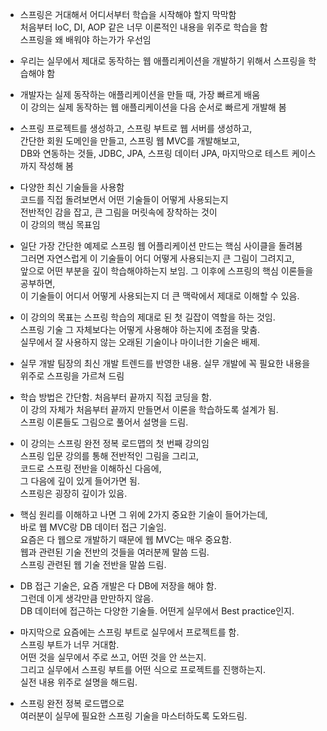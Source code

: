 

- 스프링은 거대해서 어디서부터 학습을 시작해야 할지 막막함  
  처음부터 IoC, DI, AOP 같은 너무 이론적인 내용을 위주로 학습을 함  
  스프링을 왜 배워야 하는가가 우선임  
  
- 우리는 실무에서 제대로 동작하는 웹 애플리케이션을 개발하기 위해서 스프링을 학습해야 함  
  
- 개발자는 실제 동작하는 애플리케이션을 만들 때, 가장 빠르게 배움  
  이 강의는 실제 동작하는 웹 애플리케이션을 다음 순서로 빠르게 개발해 봄  
  
- 스프링 프로젝트를 생성하고, 스프링 부트로 웹 서버를 생성하고,  
  간단한 회원 도메인을 만들고, 스프링 웹 MVC를 개발해보고,  
  DB와 연동하는 것들, 
  JDBC, JPA, 스프링 데이터 JPA, 
  마지막으로 테스트 케이스까지 작성해 봄  
  
- 다양한 최신 기술들을 사용함  
  코드를 직접 돌려보면서 어떤 기술들이 어떻게 사용되는지  
  전반적인 감을 잡고, 큰 그림을 머릿속에 장착하는 것이  
  이 강의의 핵심 목표임  
  
- 일단 가장 간단한 예제로 스프링 웹 어플리케이션 만드는 핵심 사이클을 돌려봄  
  그러면 자연스럽게 이 기술들이 어디 어떻게 사용되는지 큰 그림이 그려지고,  
  앞으로 어떤 부분을 깊이 학습해야하는지 보임.
  그 이후에 스프링의 핵심 이론들을 공부하면,  
  이 기술들이 어디서 어떻게 사용되는지 더 큰 맥락에서 제대로 이해할 수 있음.  
  
  
- 이 강의의 목표는 스프링 학습의 제대로 된 첫 길잡이 역할을 하는 것임.  
  스프링 기술 그 자체보다는 어떻게 사용해야 하는지에 초점을 맞춤.  
  실무에서 잘 사용하지 않는 오래된 기술이나 마이너한 기술은 배제. 
  
- 실무 개발 팀장의 최신 개발 트렌드를 반영한 내용. 
  실무 개발에 꼭 필요한 내용을 위주로 스프링을 가르쳐 드림 
  
- 학습 방법은 간단함.
  처음부터 끝까지 직접 코딩을 함.  
  이 강의 자체가 처음부터 끝까지 만들면서 이론을 학습하도록 설계가 됨.  
  스프링 이론들도 그림으로 풀어서 설명을 드림.  
  
- 이 강의는 스프링 완전 정복 로드맵의 첫 번째 강의임  
  스프링 입문 강의를 통해 전반적인 그림을 그리고,  
  코드로 스프링 전반을 이해하신 다음에,  
  그 다음에 깊이 있게 들어가면 됨.  
  스프링은 굉장히 깊이가 있음.  
  
- 핵심 원리를 이해하고 나면 그 위에 2가지 중요한 기술이 들어가는데,  
  바로 웹 MVC랑 DB 데이터 접근 기술임.  
  요즘은 다 웹으로 개발하기 때문에 웹 MVC는 매우 중요함.  
  웹과 관련된 기술 전반의 것들을 여러분께 말씀 드림.  
  스프링 관련된 웹 기술 전반을 말씀 드림.  
  
- DB 접근 기술은, 요즘 개발은 다 DB에 저장을 해야 함.   
  그런데 이게 생각만큼 만만하지 않음.  
  DB 데이터에 접근하는 다양한 기술들. 어떤게 실무에서 Best practice인지.
  
- 마지막으로 요즘에는 스프링 부트로 실무에서 프로젝트를 함.  
  스프링 부트가 너무 거대함.  
  어떤 것을 실무에서 주로 쓰고, 어떤 것을 안 쓰는지.  
  그리고 실무에서 스프링 부트를 어떤 식으로 프로젝트를 진행하는지.  
  실전 내용 위주로 설명을 해드림.  
  
- 스프링 완전 정복 로드맵으로      
  여러분이 실무에 필요한 스프링 기술을 마스터하도록 도와드림.  
 
  


  
